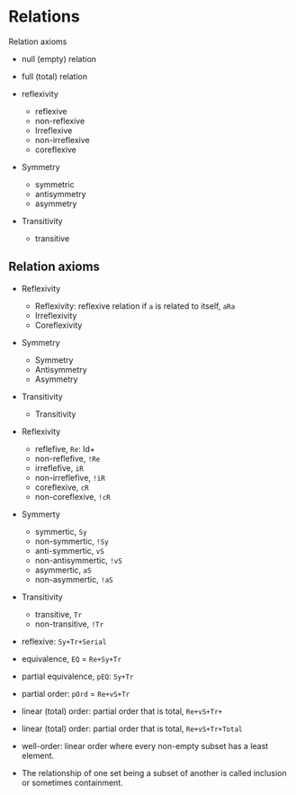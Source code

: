 # Relations

Relation axioms
* null (empty) relation
* full (total) relation

* reflexivity
  - reflexive
  - non-reflexive
  - Irreflexive
  - non-irreflexive
  - coreflexive
  
* Symmetry
  - symmetric
  - antisymmetry
  - asymmetry
* Transitivity
  - transitive


## Relation axioms

* Reflexivity
  - Reflexivity: reflexive relation if `a` is related to itself, `aRa`
  - Irreflexivity
  - Coreflexivity

* Symmetry
  - Symmetry
  - Antisymmetry
  - Asymmetry
  
* Transitivity
  - Transitivity


- Reflexivity
  - reflefive, `Re`: Id+
  - non-reflefive, `!Re`
  - irreflefive, `iR`
  - non-irreflefive, `!iR`
  - coreflexive, `cR `
  - non-coreflexive, `!cR `
- Symmerty
  - symmertic, `Sy `
  - non-symmertic, `!Sy `
  - anti-symmertic, `vS `
  - non-antisymmertic, `!vS `
  - asymmertic, `aS `
  - non-asymmertic, `!aS `
- Transitivity
  - transitive, `Tr `
  - non-transitive, `!Tr `


- reflexive: `Sy+Tr+Serial`
- equivalence, `EQ` = `Re+Sy+Tr`
- partial equivalence, `pEQ`: `Sy+Tr`
- partial order: `pOrd` = `Re+vS+Tr`
- linear (total) order: partial order that is total, `Re+vS+Tr+`
- linear (total) order: partial order that is total, `Re+vS+Tr+Total`
- well-order: linear order where every non-empty subset has a least element.

- The relationship of one set being a subset of another is called inclusion or sometimes containment.

